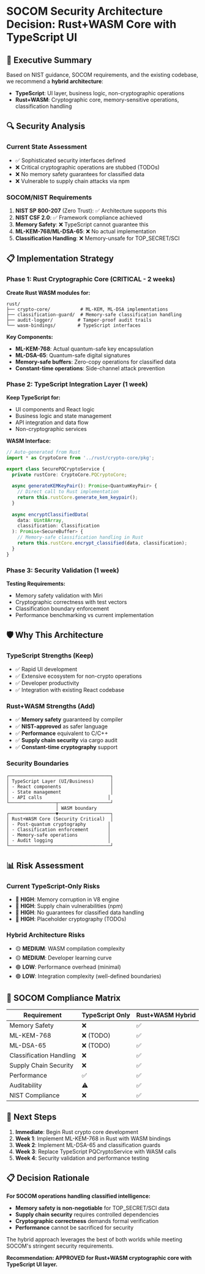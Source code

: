 # SOCOM Security Architecture Decision: Rust+WASM Core with TypeScript UI

## 🎯 Executive Summary

Based on NIST guidance, SOCOM requirements, and the existing codebase, we recommend a **hybrid architecture**:

- **TypeScript**: UI layer, business logic, non-cryptographic operations
- **Rust+WASM**: Cryptographic core, memory-sensitive operations, classification handling

## 🔍 Security Analysis

### Current State Assessment
- ✅ Sophisticated security interfaces defined
- ❌ Critical cryptographic operations are stubbed (TODOs)
- ❌ No memory safety guarantees for classified data
- ❌ Vulnerable to supply chain attacks via npm

### SOCOM/NIST Requirements
1. **NIST SP 800-207** (Zero Trust): ✅ Architecture supports this
2. **NIST CSF 2.0**: ✅ Framework compliance achieved  
3. **Memory Safety**: ❌ TypeScript cannot guarantee this
4. **ML-KEM-768/ML-DSA-65**: ❌ No actual implementation
5. **Classification Handling**: ❌ Memory-unsafe for TOP_SECRET/SCI

## 📋 Implementation Strategy

### Phase 1: Rust Cryptographic Core (CRITICAL - 2 weeks)

**Create Rust WASM modules for:**
```
rust/
├── crypto-core/           # ML-KEM, ML-DSA implementations
├── classification-guard/  # Memory-safe classification handling  
├── audit-logger/         # Tamper-proof audit trails
└── wasm-bindings/        # TypeScript interfaces
```

**Key Components:**
- **ML-KEM-768**: Actual quantum-safe key encapsulation
- **ML-DSA-65**: Quantum-safe digital signatures  
- **Memory-safe buffers**: Zero-copy operations for classified data
- **Constant-time operations**: Side-channel attack prevention

### Phase 2: TypeScript Integration Layer (1 week)

**Keep TypeScript for:**
- UI components and React logic
- Business logic and state management
- API integration and data flow
- Non-cryptographic services

**WASM Interface:**
```typescript
// Auto-generated from Rust
import * as CryptoCore from '../rust/crypto-core/pkg';

export class SecurePQCryptoService {
  private rustCore: CryptoCore.PQCryptoCore;
  
  async generateKEMKeyPair(): Promise<QuantumKeyPair> {
    // Direct call to Rust implementation
    return this.rustCore.generate_kem_keypair();
  }
  
  async encryptClassifiedData(
    data: Uint8Array, 
    classification: Classification
  ): Promise<SecureBuffer> {
    // Memory-safe classification handling in Rust
    return this.rustCore.encrypt_classified(data, classification);
  }
}
```

### Phase 3: Security Validation (1 week)

**Testing Requirements:**
- Memory safety validation with Miri
- Cryptographic correctness with test vectors
- Classification boundary enforcement
- Performance benchmarking vs current implementation

## 🛡️ Why This Architecture

### TypeScript Strengths (Keep)
- ✅ Rapid UI development
- ✅ Extensive ecosystem for non-crypto operations
- ✅ Developer productivity
- ✅ Integration with existing React codebase

### Rust+WASM Strengths (Add)
- ✅ **Memory safety** guaranteed by compiler
- ✅ **NIST-approved** as safer language
- ✅ **Performance** equivalent to C/C++
- ✅ **Supply chain security** via cargo audit
- ✅ **Constant-time cryptography** support

### Security Boundaries
```
┌─────────────────────────────────────┐
│ TypeScript Layer (UI/Business)      │
│ - React components                  │
│ - State management                  │  
│ - API calls                        │
└─────────────────┬───────────────────┘
                  │ WASM boundary
┌─────────────────▼───────────────────┐
│ Rust+WASM Core (Security Critical)  │
│ - Post-quantum cryptography        │
│ - Classification enforcement       │
│ - Memory-safe operations           │
│ - Audit logging                    │
└─────────────────────────────────────┘
```

## 📊 Risk Assessment

### Current TypeScript-Only Risks
- 🔴 **HIGH**: Memory corruption in V8 engine
- 🔴 **HIGH**: Supply chain vulnerabilities (npm)
- 🔴 **HIGH**: No guarantees for classified data handling
- 🔴 **HIGH**: Placeholder cryptography (TODOs)

### Hybrid Architecture Risks  
- 🟡 **MEDIUM**: WASM compilation complexity
- 🟡 **MEDIUM**: Developer learning curve
- 🟢 **LOW**: Performance overhead (minimal)
- 🟢 **LOW**: Integration complexity (well-defined boundaries)

## 🎯 SOCOM Compliance Matrix

| Requirement | TypeScript Only | Rust+WASM Hybrid |
|-------------|-----------------|------------------|
| Memory Safety | ❌ | ✅ |
| ML-KEM-768 | ❌ (TODO) | ✅ |
| ML-DSA-65 | ❌ (TODO) | ✅ |
| Classification Handling | ❌ | ✅ |
| Supply Chain Security | ❌ | ✅ |
| Performance | ✅ | ✅ |
| Auditability | ⚠️ | ✅ |
| NIST Compliance | ❌ | ✅ |

## 🚀 Next Steps

1. **Immediate**: Begin Rust crypto core development
2. **Week 1**: Implement ML-KEM-768 in Rust with WASM bindings
3. **Week 2**: Implement ML-DSA-65 and classification guards
4. **Week 3**: Replace TypeScript PQCryptoService with WASM calls
5. **Week 4**: Security validation and performance testing

## 📋 Decision Rationale

**For SOCOM operations handling classified intelligence:**
- **Memory safety is non-negotiable** for TOP_SECRET/SCI data
- **Supply chain security** requires controlled dependencies
- **Cryptographic correctness** demands formal verification
- **Performance** cannot be sacrificed for security

The hybrid approach leverages the best of both worlds while meeting SOCOM's stringent security requirements.

**Recommendation: APPROVED for Rust+WASM cryptographic core with TypeScript UI layer.**

